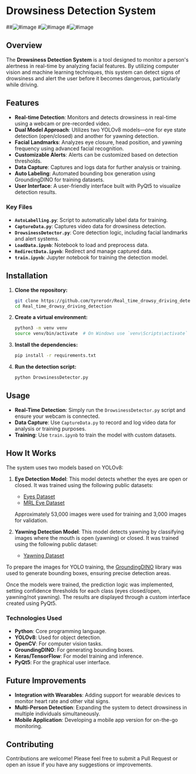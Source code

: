 # Drowsiness Detection System

##![#image](https://github.com/user-attachments/assets/81ab2ce9-94ed-479b-bb76-d289c99800fc)
#![#image](https://github.com/user-attachments/assets/0615e219-f623-47ff-9448-946a9c273500)
#![#image](https://github.com/user-attachments/assets/b25705ed-d976-45a3-a080-fe1e12f220fd)

## Overview

The **Drowsiness Detection System** is a tool designed to monitor a person's alertness in real-time by analyzing facial features. By utilizing computer vision and machine learning techniques, this system can detect signs of drowsiness and alert the user before it becomes dangerous, particularly while driving.

## Features

- **Real-time Detection**: Monitors and detects drowsiness in real-time using a webcam or pre-recorded video.
- **Dual Model Approach**: Utilizes two YOLOv8 models—one for eye state detection (open/closed) and another for yawning detection.
- **Facial Landmarks**: Analyzes eye closure, head position, and yawning frequency using advanced facial recognition.
- **Customizable Alerts**: Alerts can be customized based on detection thresholds.
- **Data Capture**: Captures and logs data for further analysis or training.
- **Auto Labeling**: Automated bounding box generation using GroundingDINO for training datasets.
- **User Interface**: A user-friendly interface built with PyQt5 to visualize detection results.

### Key Files

- **`AutoLabelling.py`**: Script to automatically label data for training.
- **`CaptureData.py`**: Captures video data for drowsiness detection.
- **`DrowsinessDetector.py`**: Core detection logic, including facial landmarks and alert systems.
- **`LoadData.ipynb`**: Notebook to load and preprocess data.
- **`RedirectData.ipynb`**: Redirect and manage captured data.
- **`train.ipynb`**: Jupyter notebook for training the detection model.

## Installation

1. **Clone the repository:**
    ```bash
    git clone https://github.com/tyrerodr/Real_time_drowsy_driving_detection.git
    cd Real_time_drowsy_driving_detection
    ```

2. **Create a virtual environment:**
    ```bash
    python3 -m venv venv
    source venv/bin/activate  # On Windows use `venv\Scripts\activate`
    ```

3. **Install the dependencies:**
    ```bash
    pip install -r requirements.txt
    ```

4. **Run the detection script:**
    ```bash
    python DrowsinessDetector.py
    ```

## Usage

- **Real-Time Detection**: Simply run the `DrowsinessDetector.py` script and ensure your webcam is connected.
- **Data Capture**: Use `CaptureData.py` to record and log video data for analysis or training purposes.
- **Training**: Use `train.ipynb` to train the model with custom datasets.

## How It Works

The system uses two models based on YOLOv8:

1. **Eye Detection Model**: This model detects whether the eyes are open or closed. It was trained using the following public datasets:
    - [Eyes Dataset](https://www.kaggle.com/datasets/charunisa/eyes-dataset/code)
    - [MRL Eye Dataset](https://www.kaggle.com/datasets/tauilabdelilah/mrl-eye-dataset)

   Approximately 53,000 images were used for training and 3,000 images for validation.

2. **Yawning Detection Model**: This model detects yawning by classifying images where the mouth is open (yawning) or closed. It was trained using the following public dataset:
    - [Yawning Dataset](https://www.kaggle.com/datasets/deepankarvarma/yawning-dataset-classification?select=yawn)

To prepare the images for YOLO training, the [GroundingDINO](https://github.com/IDEA-Research/GroundingDINO) library was used to generate bounding boxes, ensuring precise detection areas.

Once the models were trained, the prediction logic was implemented, setting confidence thresholds for each class (eyes closed/open, yawning/not yawning). The results are displayed through a custom interface created using PyQt5.

### Technologies Used

- **Python**: Core programming language.
- **YOLOv8**: Used for object detection.
- **OpenCV**: For computer vision tasks.
- **GroundingDINO**: For generating bounding boxes.
- **Keras/TensorFlow**: For model training and inference.
- **PyQt5**: For the graphical user interface.

## Future Improvements

- **Integration with Wearables**: Adding support for wearable devices to monitor heart rate and other vital signs.
- **Multi-Person Detection**: Expanding the system to detect drowsiness in multiple individuals simultaneously.
- **Mobile Application**: Developing a mobile app version for on-the-go monitoring.

## Contributing

Contributions are welcome! Please feel free to submit a Pull Request or open an issue if you have any suggestions or improvements.

